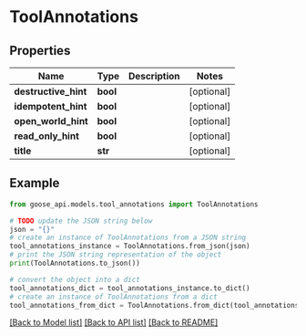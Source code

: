 # ToolAnnotations


## Properties

Name | Type | Description | Notes
------------ | ------------- | ------------- | -------------
**destructive_hint** | **bool** |  | [optional] 
**idempotent_hint** | **bool** |  | [optional] 
**open_world_hint** | **bool** |  | [optional] 
**read_only_hint** | **bool** |  | [optional] 
**title** | **str** |  | [optional] 

## Example

```python
from goose_api.models.tool_annotations import ToolAnnotations

# TODO update the JSON string below
json = "{}"
# create an instance of ToolAnnotations from a JSON string
tool_annotations_instance = ToolAnnotations.from_json(json)
# print the JSON string representation of the object
print(ToolAnnotations.to_json())

# convert the object into a dict
tool_annotations_dict = tool_annotations_instance.to_dict()
# create an instance of ToolAnnotations from a dict
tool_annotations_from_dict = ToolAnnotations.from_dict(tool_annotations_dict)
```
[[Back to Model list]](../README.md#documentation-for-models) [[Back to API list]](../README.md#documentation-for-api-endpoints) [[Back to README]](../README.md)


